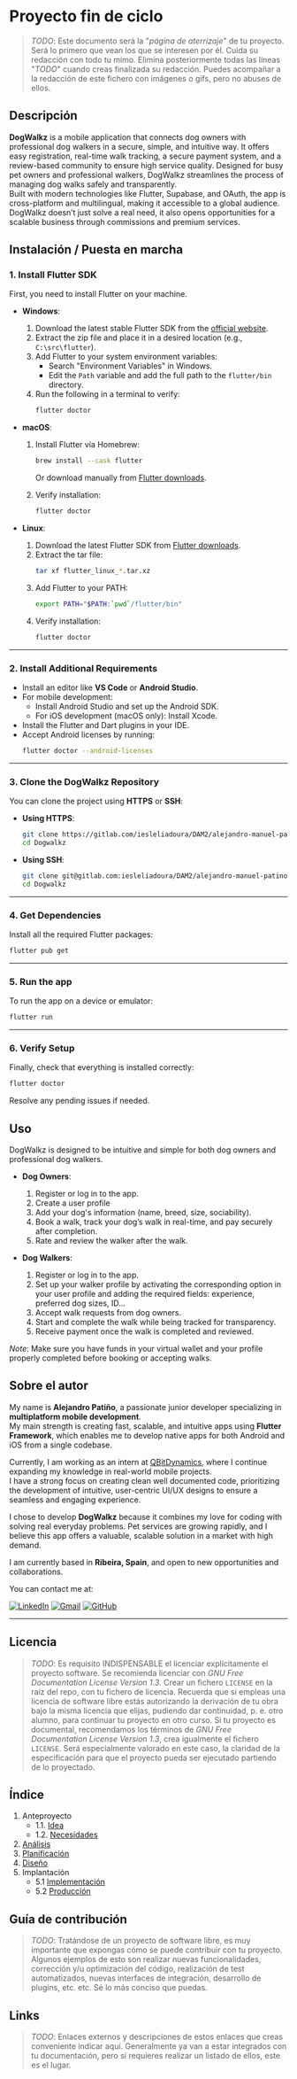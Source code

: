 # Proyecto fin de ciclo

> *TODO*: Este documento será la "*página de aterrizaje*" de tu proyecto. Será lo primero que vean los que se interesen por él. Cuida su redacción con todo tu mimo. Elimina posteriormente todas las líneas "*TODO*" cuando creas finalizada su redacción.
> Puedes acompañar a la redacción de este fichero con imágenes o gifs, pero no abuses de ellos.

## Descripción

**DogWalkz** is a mobile application that connects dog owners with professional dog walkers in a secure, simple, and intuitive way. It offers easy registration, real-time walk tracking, a secure payment system, and a review-based community to ensure high service quality. Designed for busy pet owners and professional walkers, DogWalkz streamlines the process of managing dog walks safely and transparently.  
Built with modern technologies like Flutter, Supabase, and OAuth, the app is cross-platform and multilingual, making it accessible to a global audience.  
DogWalkz doesn’t just solve a real need, it also opens opportunities for a scalable business through commissions and premium services.

## Instalación / Puesta en marcha

### 1. Install Flutter SDK

First, you need to install Flutter on your machine.

- **Windows**:
  1. Download the latest stable Flutter SDK from the [official website](https://flutter.dev/docs/get-started/install).
  2. Extract the zip file and place it in a desired location (e.g., `C:\src\flutter`).
  3. Add Flutter to your system environment variables:
     - Search "Environment Variables" in Windows.
     - Edit the `Path` variable and add the full path to the `flutter/bin` directory.
  4. Run the following in a terminal to verify:
     ```bash
     flutter doctor
     ```

- **macOS**:
  1. Install Flutter via Homebrew:
     ```bash
     brew install --cask flutter
     ```
     Or download manually from [Flutter downloads](https://flutter.dev/docs/get-started/install/macos).

  2. Verify installation:
     ```bash
     flutter doctor
     ```

- **Linux**:
  1. Download the latest Flutter SDK from [Flutter downloads](https://flutter.dev/docs/get-started/install/linux).
  2. Extract the tar file:
     ```bash
     tar xf flutter_linux_*.tar.xz
     ```
  3. Add Flutter to your PATH:
     ```bash
     export PATH="$PATH:`pwd`/flutter/bin"
     ```
  4. Verify installation:
     ```bash
     flutter doctor
     ```

---

### 2. Install Additional Requirements

- Install an editor like **VS Code** or **Android Studio**.
- For mobile development:
  - Install Android Studio and set up the Android SDK.
  - For iOS development (macOS only): Install Xcode.
- Install the Flutter and Dart plugins in your IDE.
- Accept Android licenses by running:
  ```bash
  flutter doctor --android-licenses

  ```
---
### 3. Clone the DogWalkz Repository
You can clone the project using **HTTPS** or **SSH**:

- **Using HTTPS**:

    ``` bash
    git clone https://gitlab.com/iesleliadoura/DAM2/alejandro-manuel-patino Dogwalkz
    cd Dogwalkz
    ```
- **Using SSH**:

    ``` bash
    git clone git@gitlab.com:iesleliadoura/DAM2/alejandro-manuel-patino Dogwalkz
    cd Dogwalkz
    ```
---

### 4. Get Dependencies
Install all the required Flutter packages:
``` bash
flutter pub get
```
---
### 5. Run the app
To run the app on a device or emulator:

``` bash
flutter run
```
---
### 6. Verify Setup
Finally, check that everything is installed correctly:
``` bash
flutter doctor
```
Resolve any pending issues if needed.


## Uso
DogWalkz is designed to be intuitive and simple for both dog owners and professional dog walkers.

- **Dog Owners**:
  1. Register or log in to the app.
  2. Create a user profile 
  3. Add your dog's information (name, breed, size, sociability).
  4. Book a walk, track your dog’s walk in real-time, and pay securely after completion.
  5. Rate and review the walker after the walk.

- **Dog Walkers**:
  1. Register or log in to the app.
  2. Set up your walker profile by activating the corresponding option in your user profile and adding the required fields: experience, preferred dog sizes, ID...
  3. Accept walk requests from dog owners.
  4. Start and complete the walk while being tracked for transparency.
  5. Receive payment once the walk is completed and reviewed.

*Note*: Make sure you have funds in your virtual wallet and your profile properly completed before booking or accepting walks.

## Sobre el autor

My name is **Alejandro Patiño**, a passionate junior developer specializing in **multiplatform mobile development**.  
My main strength is creating fast, scalable, and intuitive apps using **Flutter Framework**, which enables me to develop native apps for both Android and iOS from a single codebase.

Currently, I am working as an intern at [QBitDynamics](https://qbitdynamics.com/), where I continue expanding my knowledge in real-world mobile projects.  
I have a strong focus on creating clean well documented code, prioritizing the development of intuitive, user-centric UI/UX designs to ensure a seamless and engaging experience.

I chose to develop **DogWalkz** because it combines my love for coding with solving real everyday problems. Pet services are growing rapidly, and I believe this app offers a valuable, scalable solution in a market with high demand.

I am currently based in **Ribeira, Spain**, and open to new opportunities and collaborations.  


You can contact me at:

[![LinkedIn](https://img.shields.io/badge/LinkedIn-0077B5?style=for-the-badge&logo=linkedin&logoColor=white)](https://www.linkedin.com/in/alejandro-m-pati%C3%B1o-garcia-41b000309/)
[![Gmail](https://img.shields.io/badge/Gmail-D14836?style=for-the-badge&logo=gmail&logoColor=white)](mailto:alexpatino1992@gmail.com)
[![GitHub](https://img.shields.io/badge/GitHub-181717?style=for-the-badge&logo=github&logoColor=white)](https://github.com/Bitxo92)

---

## Licencia

> *TODO*: Es requisito INDISPENSABLE el licenciar explícitamente el proyecto software. Se recomienda licenciar con *GNU Free Documentation License Version 1.3*. Crear un fichero `LICENSE` en la raíz del repo, con tu fichero de licencia. Recuerda que si empleas una licencia de software libre estás autorizando la derivación de tu obra bajo la misma licencia que elijas, pudiendo dar continuidad, p. e. otro alumno, para continuar tu proyecto en otro curso.
> Si tu proyecto es documental, recomendamos los términos de *GNU Free Documentation License Version 1.3*, crea igualmente el fichero `LICENSE`. Será especialmente valorado en este caso, la claridad de la especificación para que el proyecto pueda ser ejecutado partiendo de lo proyectado.


## Índice

1. Anteproyecto
    * 1.1. [Idea](doc/templates/1_idea.md)
    * 1.2. [Necesidades](doc/templates/2_necesidades.md)
2. [Análisis](doc/templates/3_analise.md)
3. [Planificación](doc/templates/4_planificacion.md)
4. [Diseño](doc/templates/5_deseño.md)
5. Implantación
    * 5.1 [Implementación](doc/templates/6_implementacion.md)
    * 5.2 [Producción](doc/templates/7_producion.md)


## Guía de contribución

> *TODO*: Tratándose de un proyecto de software libre, es muy importante que expongas cómo se puede contribuir con tu proyecto. Algunos ejemplos de esto son realizar nuevas funcionalidades, corrección y/u optimización del código, realización de test automatizados, nuevas interfaces de integración, desarrollo de plugins, etc. etc. Sé lo más conciso que puedas.

## Links

> *TODO*: Enlaces externos y descripciones de estos enlaces que creas conveniente indicar aquí. Generalmente ya van a estar integrados con tu documentación, pero si requieres realizar un listado de ellos, este es el lugar.